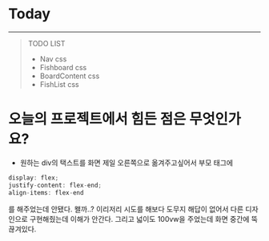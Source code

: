 # Today
--------------------
>TODO LIST
> -  Nav css
> -  Fishboard css
> - BoardContent css
> - FishList css
# 오늘의 프로젝트에서 힘든 점은 무엇인가요?
-  원하는 div의 택스트를 화면 제일 오른쪽으로 옮겨주고싶어서 부모 태그에 
```jsx
display: flex; 
justify-content: flex-end; 
align-items: flex-end
```
를 해주었는데 안됐다. 왤까..? 이리저리 시도를 해보다 도무지 해답이 없어서 다른 디자인으로 구현해줬는데 이해가 안간다. 그리고 넓이도 100vw을 주었는데 화면 중간에 뚝 끊겨있다. 



